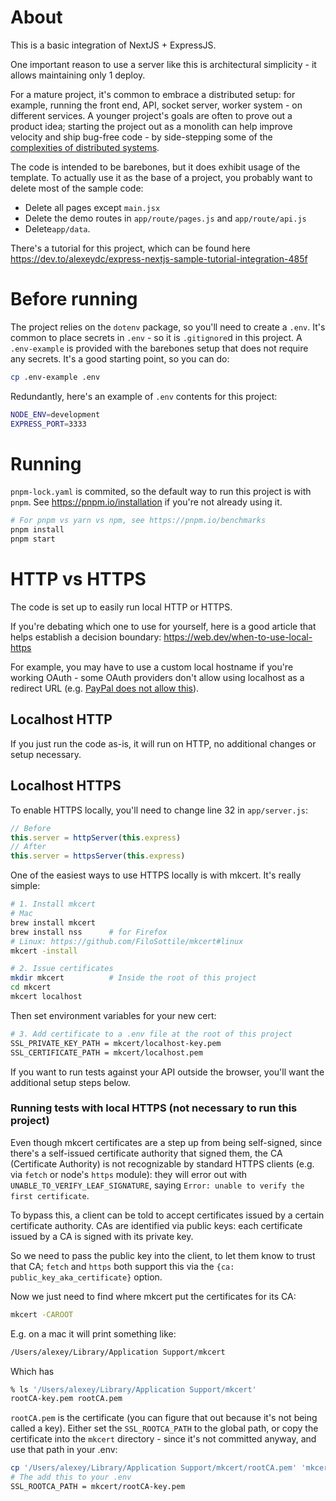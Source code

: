 # About
This is a basic integration of NextJS + ExpressJS.

One important reason to use a server like this is architectural simplicity - it allows maintaining only 1 deploy.

For a mature project, it's common to embrace a distributed setup: for example, running the front end, API, socket server, worker system - on different services. A younger project's goals are often to prove out a product idea; starting the project out as a monolith can help improve velocity and ship bug-free code - by side-stepping some of the [complexities of distributed systems](https://aws.amazon.com/builders-library/challenges-with-distributed-systems/).

The code is intended to be barebones, but it does exhibit usage of the template. To actually use it as the base of a project, you probably want to delete most of the sample code:
- Delete all pages except `main.jsx`
- Delete the demo routes in `app/route/pages.js` and `app/route/api.js`
- Delete`app/data`.

There's a tutorial for this project, which can be found here https://dev.to/alexeydc/express-nextjs-sample-tutorial-integration-485f

# Before running
The project relies on the `dotenv` package, so you'll need to create a `.env`. It's common to place secrets in `.env` - so it is `.gitignore`d in this project. A `.env-example` is provided with the barebones setup that does not require any secrets. It's a good starting point, so you can do:

```bash
cp .env-example .env
```

Redundantly, here's an example of `.env` contents for this project:
```bash
NODE_ENV=development
EXPRESS_PORT=3333
```

# Running
`pnpm-lock.yaml` is commited, so the default way to run this project is with `pnpm`. See https://pnpm.io/installation if you're not already using it.

```bash
# For pnpm vs yarn vs npm, see https://pnpm.io/benchmarks
pnpm install
pnpm start
```

# HTTP vs HTTPS
The code is set up to easily run local HTTP or HTTPS.

If you're debating which one to use for yourself, here is a good article that helps establish a decision boundary:
https://web.dev/when-to-use-local-https

For example, you may have to use a custom local hostname if you're working OAuth - some OAuth providers don't allow using localhost as a redirect URL (e.g. [PayPal does not allow this](https://stackoverflow.com/questions/14436483/setting-paypal-return-url-to-localhost)).

## Localhost HTTP
If you just run the code as-is, it will run on HTTP, no additional changes or setup necessary.

## Localhost HTTPS
To enable HTTPS locally, you'll need to change line 32 in `app/server.js`:
```javascript
// Before
this.server = httpServer(this.express)
// After
this.server = httpsServer(this.express)
```

One of the easiest ways to use HTTPS locally is with mkcert. It's really simple:

```bash
# 1. Install mkcert
# Mac
brew install mkcert
brew install nss      # for Firefox
# Linux: https://github.com/FiloSottile/mkcert#linux
mkcert -install

# 2. Issue certificates
mkdir mkcert          # Inside the root of this project
cd mkcert
mkcert localhost
```

Then set environment variables for your new cert:
```bash
# 3. Add certificate to a .env file at the root of this project
SSL_PRIVATE_KEY_PATH = mkcert/localhost-key.pem
SSL_CERTIFICATE_PATH = mkcert/localhost.pem
```

If you want to run tests against your API outside the browser, you'll want the additional setup steps below.

### Running tests with local HTTPS (not necessary to run this project)
Even though mkcert certificates are a step up from being self-signed, since there's a self-issued certificate authority that signed them, the CA (Certificate Authority) is not recognizable by standard HTTPS clients (e.g. via `fetch` or node's `https` module): they will error out with `UNABLE_TO_VERIFY_LEAF_SIGNATURE`, saying `Error: unable to verify the first certificate`.

To bypass this, a client can be told to accept certificates issued by a certain certificate authority. CAs are identified via public keys: each certificate issued by a CA is signed with its private key.

So we need to pass the public key into the client, to let them know to trust that CA; `fetch` and `https` both support this via the `{ca: public_key_aka_certificate}` option.

Now we just need to find where mkcert put the certificates for its CA:
```bash
mkcert -CAROOT
```

E.g. on a mac it will print something like:
```bash
/Users/alexey/Library/Application Support/mkcert
```
Which has
```bash
% ls '/Users/alexey/Library/Application Support/mkcert'
rootCA-key.pem rootCA.pem
```

`rootCA.pem` is the certificate (you can figure that out because it's not being called a key). Either set the `SSL_ROOTCA_PATH` to the global path, or copy the certificate into the `mkcert` directory - since it's not committed anyway, and use that path in your .env:

```bash
cp '/Users/alexey/Library/Application Support/mkcert/rootCA.pem' 'mkcert/rootCA.pem'
# The add this to your .env
SSL_ROOTCA_PATH = mkcert/rootCA-key.pem
```


